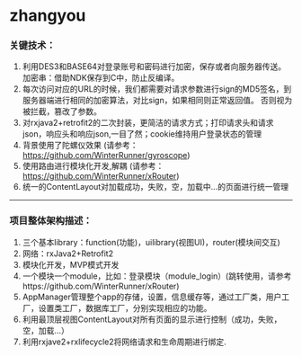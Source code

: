# zhangyou


### 关键技术：
1. 利用DES3和BASE64对登录账号和密码进行加密，保存或者向服务器传送。加密串：借助NDK保存到C中，防止反编译。
2. 每次访问对应的URL的时候，我们都需要对请求参数进行sign的MD5签名，到服务器端进行相同的加密算法，对比sign，如果相同则正常返回值。
  否则视为被拦截，篡改了参数。
3. 对rxjava2+retrofit2的二次封装，更简洁的请求方式；打印请求头和请求json，响应头和响应json,一目了然；cookie维持用户登录状态的管理
4. 背景使用了陀螺仪效果 (请参考：https://github.com/WinterRunner/gyroscope)
5. 使用路由进行模块化开发,解耦 (请参考：https://github.com/WinterRunner/xRouter)
6. 统一的ContentLayout对加载成功，失败，空，加载中...的页面进行统一管理


***


### 项目整体架构描述：
1. 三个基本library：function(功能)，uilibrary(视图UI)，router(模块间交互)
2. 网络：rxJava2+Retrofit2
3. 模块化开发，MVP模式开发
4. 一个模块一个module，比如：登录模块（module_login）(跳转使用，请参考https://github.com/WinterRunner/xRouter)
5. AppManager管理整个app的存储，设置，信息缓存等，通过工厂类，用户工厂，设置类工厂，数据库工厂，分别实现相应的功能。
6. 利用最顶层视图ContentLayout对所有页面的显示进行控制（成功，失败，空，加载...）
7. 利用rxjave2+rxlifecycle2将网络请求和生命周期进行绑定.